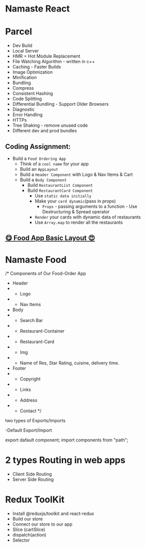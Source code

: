 # Namaste React


# Parcel
- Dev Build
- Local Server
- HMR = Hot Module Replacement
- File Watching Algorithm - written in c++
- Caching - Faster Builds
- Image Optimization
- Minification
- Bundling
- Compress 
- Consistent Hashing
- Code Splitting
- Differential Bundling - Support Older Browsers
- Diagnostic
- Error Handling
- HTTPs
- Tree Shaking - remove unused code
- Different dev and prod bundles



## Coding Assignment:

- Build a `Food Ordering App`
  - Think of a `cool name` for your app
  - Build an `AppLayout`
  - Build a `Header Component` with Logo & Nav Items & Cart
  - Build a `Body Component`
    - Build `RestaurantList Component`
    - Build `RestaurantCard Component`
      - Use `static data initially`
      - Make your `card dynamic`(pass in props)
        - `Props` - passing arguments to a function - Use Destructuring & Spread operator
      - `Render` your cards with dynamic data of restaurants
      - Use `Array.map` to render all the restaurants

## [😋 Food App Basic Layout 😍](https://food-app-basic-layout.netlify.app/)

# Namaste Food


/* Components of Our Food-Order App
 * Header
 * - Logo
 * - Nav Items
 * Body
 * - Search Bar
 * - Restaurant-Container
 *  - Restaurant-Card
 *    - Img
 *    - Name of Res, Star Rating, cuisine, delivery time.
 * Footer
 * - Copyright
 * - Links
 * - Address
 * - Contact
 */


 two types of Exports/Imports

 -Default Export/Import

   export dafault component;
   import components from "path";

  # 2 types Routing in web apps
  - Client Side Routing
  - Server Side Routing



  # Redux ToolKit
  - Install @reduxjs/toolkit and react-redux
  - Build our store 
  - Connect our store to our app
  - Slice (cartSlice)
  - dispatch(action)
  - Selector
